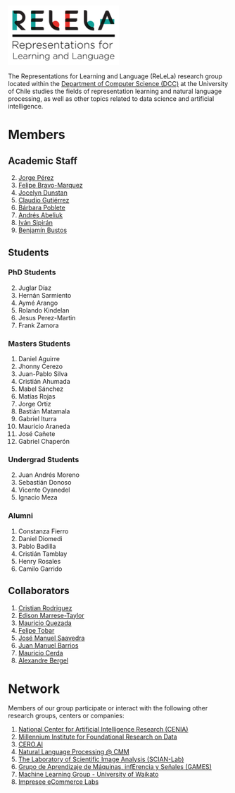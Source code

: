 <img src="img/RELELA color.png" alt="alt text" width="50%" height="50%"> 

The Representations for Learning and Language (ReLeLa) research group located within the [Department of Computer Science (DCC)](https://www.dcc.uchile.cl/) at the University of Chile studies the fields of representation learning and natural language processing, as well as other topics related to data science and artificial intelligence.   


# Members

## Academic Staff

2. [Jorge Pérez](https://users.dcc.uchile.cl/~jperez/)
2. [Felipe Bravo-Marquez](https://felipebravom.com/)
3. [Jocelyn Dunstan](https://sites.google.com/view/jdunstan/home)
4. [Claudio Gutiérrez](https://users.dcc.uchile.cl/~cgutierr/)
5. [Bárbara Poblete](https://www.barbara.cl/)
6. [Andrés Abeliuk](https://scholar.google.com/citations?user=qKqH1lcAAAAJ&hl=en&oi=ao)
7. [Iván Sipirán](http://www.ivan-sipiran.com/)
8. [Benjamín Bustos](https://users.dcc.uchile.cl/~bebustos/)


## Students

### PhD Students
2. Juglar Díaz
1. Hernán Sarmiento
2. Aymé Arango
3. Rolando Kindelan 
1. Jesus Perez-Martin
2. Frank Zamora


### Masters Students
1. Daniel Aguirre
5. Jhonny Cerezo 
6. Juan-Pablo Silva
1. Cristián Ahumada 
5. Mabel Sánchez
1. Matías Rojas
2. Jorge Ortiz
3. Bastián Matamala
4. Gabriel Iturra
5. Mauricio Araneda
11. José Cañete 
12. Gabriel Chaperón 

### Undergrad Students
2. Juan Andrés Moreno 
3. Sebastián Donoso 
4. Vicente Oyanedel 
1. Ignacio Meza 

### Alumni 

1. Constanza Fierro 
2. Daniel Diomedi
3. Pablo Badilla
4. Cristián Tamblay
5. Henry Rosales 
6. Camilo Garrido

## Collaborators

1. [Cristian Rodriguez](https://crodriguezo.github.io)
1. [Edison Marrese-Taylor](https://epochx.github.io)
1. [Mauricio Quezada](https://users.dcc.uchile.cl/~mquezada/)
1. [Felipe Tobar](http://www.dim.uchile.cl/~ftobar/)
1. [José Manuel Saavedra](https://impresee.com/ecommerce-labs/)
1. [Juan Manuel Barrios](https://juan.cl/)
1. [Mauricio Cerda](http://www.scian.cl)
1. [Alexandre Bergel](http://bergel.eu/)

# Network

Members of our group participate or interact with the following other research groups, centers or companies:

1. [National Center for Artificial Intelligence Research (CENIA)](https://www.cenia.cl/)
1. [Millennium Institute for Foundational Research on Data](https://imfd.cl/en/)
1. [CERO.AI](https://www.cero.ai/)
1. [Natural Language Processing @ CMM](https://pln.cmm.uchile.cl/grav/en)
1. [The Laboratory of Scientific Image Analysis (SCIAN-Lab)](http://www.scian.cl)
1. [Grupo de Aprendizaje de Máquinas, infErencia y Señales (GAMES)](http://games.cmm.uchile.cl/)
1. [Machine Learning Group - University of Waikato](https://www.cs.waikato.ac.nz/ml/)
1. [Impresee eCommerce Labs](https://impresee.com/ecommerce-labs/)



# 

